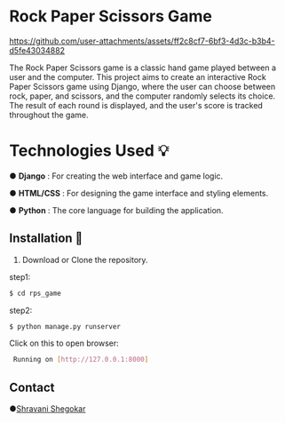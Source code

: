# Rock Paper Scissors Game

https://github.com/user-attachments/assets/ff2c8cf7-6bf3-4d3c-b3b4-d5fe43034882

The Rock Paper Scissors game is a classic hand game played between a user and the computer. 
This project aims to create an interactive Rock Paper Scissors game using Django, where the user can choose between rock, paper, and scissors, and the computer randomly selects its choice. 
The result of each round is displayed, and the user's score is tracked throughout the game.

# Technologies Used 💡

● **Django** : For creating the web interface and game logic.

● **HTML/CSS** : For designing the game interface and styling elements.

● **Python**   : The core language for building the application.

## Installation 🔗
1. Download or Clone the repository. 
 
step1:
```bash
$ cd rps_game
```
step2:
```bash
$ python manage.py runserver
```
Click on this to open browser:

```bash
 Running on [http://127.0.0.1:8000]
```

## Contact 
●[Shravani Shegokar](https://www.linkedin.com/in/shravani-shegokar-b09054291/)


